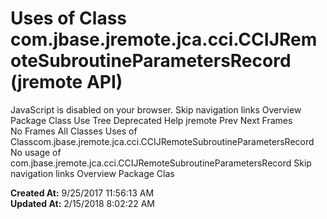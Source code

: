 # Uses of Class com.jbase.jremote.jca.cci.CCIJRemoteSubroutineParametersRecord (jremote   API)

JavaScript is disabled on your browser. Skip navigation links Overview Package Class Use Tree Deprecated Help jremote Prev Next Frames No Frames All Classes Uses of Classcom.jbase.jremote.jca.cci.CCIJRemoteSubroutineParametersRecord No usage of com.jbase.jremote.jca.cci.CCIJRemoteSubroutineParametersRecord Skip navigation links Overview Package Clas  

**Created At:** 9/25/2017 11:56:13 AM  
**Updated At:** 2/15/2018 8:02:22 AM  

